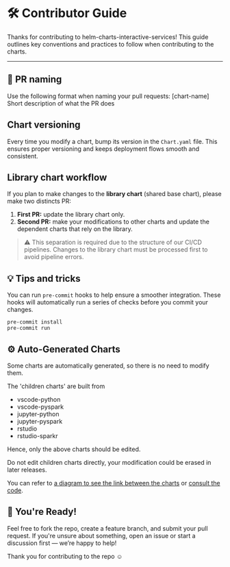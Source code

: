 # 🛠️ Contributor Guide

Thanks for contributing to helm-charts-interactive-services! This guide outlines key conventions and practices to follow when contributing to the charts.

---


## 📝 PR naming

Use the following format when naming your pull requests:
[chart-name] Short description of what the PR does


## Chart versioning

Every time you modify a chart, bump its version in the `Chart.yaml` file.
This ensures proper versioning and keeps deployment flows smooth and consistent.


## Library chart workflow

If you plan to make changes to the **library chart** (shared base chart), please make two distincts PR:

1. **First PR:** update the library chart only.
2. **Second PR:** make your modifications to other charts and update the dependent charts that rely on the library.

> ⚠️ This separation is required due to the structure of our CI/CD pipelines. Changes to the library chart must be processed first to avoid pipeline errors.

## 💡 Tips and tricks

You can run `pre-commit` hooks to help ensure a smoother integration. These hooks will automatically run a series of checks before you commit your changes.

```
pre-commit install
pre-commit run
```


## ⚙️ Auto-Generated Charts

Some charts are automatically generated, so there is no need to modify them.

The 'children charts' are built from
- vscode-python
- vscode-pyspark
- jupyter-python
- jupyter-pyspark
- rstudio
- rstudio-sparkr

Hence, only the above charts should be edited.

Do not edit children charts directly, your modification could be erased in later releases.

You can refer to [a diagram to see the link between the charts](https://github.com/InseeFrLab/helm-charts-interactive-services/blob/main/utils/charts-inheritance.yaml) or [consult the code](https://github.com/InseeFrLab/helm-charts-interactive-services/blob/main/utils/generate-children-charts.py).


## 🚀 You're Ready!

Feel free to fork the repo, create a feature branch, and submit your pull request.
If you're unsure about something, open an issue or start a discussion first — we’re happy to help!


Thank you for contributing to the repo ☺️
